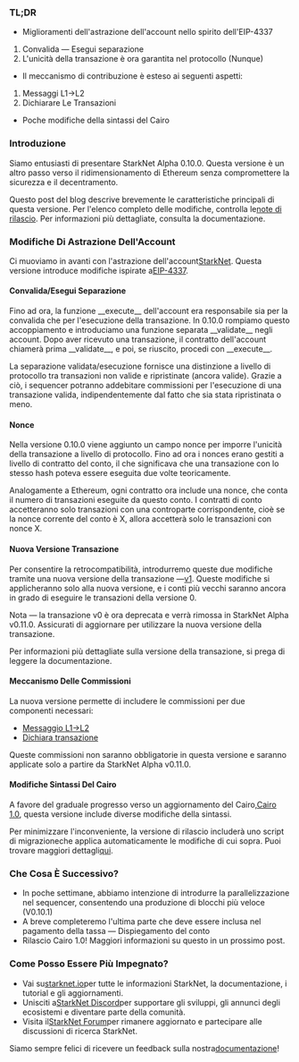 ### TL;DR

* Miglioramenti dell'astrazione dell'account nello spirito dell'EIP-4337

1. Convalida — Esegui separazione
2. L'unicità della transazione è ora garantita nel protocollo (Nunque)

* Il meccanismo di contribuzione è esteso ai seguenti aspetti:

1. Messaggi L1→L2
2. Dichiarare Le Transazioni

* Poche modifiche della sintassi del Cairo

### Introduzione

Siamo entusiasti di presentare StarkNet Alpha 0.10.0. Questa versione è un altro passo verso il ridimensionamento di Ethereum senza compromettere la sicurezza e il decentramento.

Questo post del blog descrive brevemente le caratteristiche principali di questa versione. Per l'elenco completo delle modifiche, controlla le[note di rilascio](https://github.com/starkware-libs/cairo-lang/releases). Per informazioni più dettagliate, consulta la documentazione[](https://docs.starknet.io/).

### Modifiche Di Astrazione Dell'Account

Ci muoviamo in avanti con l'astrazione dell'account[StarkNet](https://community.starknet.io/t/starknet-account-abstraction-model-part-1/781). Questa versione introduce modifiche ispirate a[EIP-4337](https://eips.ethereum.org/EIPS/eip-4337).

#### Convalida/Esegui Separazione

Fino ad ora, la funzione \_\_execute\_\_ dell'account era responsabile sia per la convalida che per l'esecuzione della transazione. In 0.10.0 rompiamo questo accoppiamento e introduciamo una funzione separata \_\_validate\_\_ negli account. Dopo aver ricevuto una transazione, il contratto dell'account chiamerà prima \_\_validate\_\_, e poi, se riuscito, procedi con \_\_execute\_\_.

La separazione validata/esecuzione fornisce una distinzione a livello di protocollo tra transazioni non valide e ripristinate (ancora valide). Grazie a ciò, i sequencer potranno addebitare commissioni per l'esecuzione di una transazione valida, indipendentemente dal fatto che sia stata ripristinata o meno.

#### Nonce

Nella versione 0.10.0 viene aggiunto un campo nonce per imporre l'unicità della transazione a livello di protocollo. Fino ad ora i nonces erano gestiti a livello di contratto del conto, il che significava che una transazione con lo stesso hash poteva essere eseguita due volte teoricamente.

Analogamente a Ethereum, ogni contratto ora include una nonce, che conta il numero di transazioni eseguite da questo conto. I contratti di conto accetteranno solo transazioni con una controparte corrispondente, cioè se la nonce corrente del conto è X, allora accetterà solo le transazioni con nonce X.

#### Nuova Versione Transazione

Per consentire la retrocompatibilità, introdurremo queste due modifiche tramite una nuova versione della transazione —[v1](https://docs.starknet.io/docs/Blocks/transactions/#invoke-transaction-version-1%5C). Queste modifiche si applicheranno solo alla nuova versione, e i conti più vecchi saranno ancora in grado di eseguire le transazioni della versione 0.

Nota — la transazione v0 è ora deprecata e verrà rimossa in StarkNet Alpha v0.11.0. Assicurati di aggiornare per utilizzare la nuova versione della transazione.

Per informazioni più dettagliate sulla versione della transazione, si prega di leggere la documentazione[](https://docs.starknet.io/docs/Blocks/transactions/#invoke-transaction-version-1%5C).

#### Meccanismo Delle Commissioni

La nuova versione permette di includere le commissioni per due componenti necessari:

* [Messaggio L1→L2](https://docs.starknet.io/docs/L1-L2%20Communication/messaging-mechanism#l1--l2-message-fees)
* [Dichiara transazione](https://docs.starknet.io/docs/Blocks/transactions#declare-transaction)

Queste commissioni non saranno obbligatorie in questa versione e saranno applicate solo a partire da StarkNet Alpha v0.11.0.

#### Modifiche Sintassi Del Cairo

A favore del graduale progresso verso un aggiornamento del Cairo,[Cairo 1.0](https://www.youtube.com/watch?v=Ny4Rv6ztINU), questa versione include diverse modifiche della sintassi.

Per minimizzare l'inconveniente, la versione di rilascio includerà uno script di migrazione[](https://www.youtube.com/watch?v=kXs59zaQrsc)che applica automaticamente le modifiche di cui sopra. Puoi trovare maggiori dettagli[qui](https://github.com/starkware-libs/cairo-lang/releases).

### Che Cosa È Successivo?

* In poche settimane, abbiamo intenzione di introdurre la parallelizzazione nel sequencer, consentendo una produzione di blocchi più veloce (V0.10.1)
* A breve completeremo l'ultima parte che deve essere inclusa nel pagamento della tassa — Dispiegamento del conto
* Rilascio Cairo 1.0! Maggiori informazioni su questo in un prossimo post.

### Come Posso Essere Più Impegnato?

* Vai su[starknet.io](https://starknet.io/)per tutte le informazioni StarkNet, la documentazione, i tutorial e gli aggiornamenti.
* Unisciti a[StarkNet Discord](http://starknet.io/discord)per supportare gli sviluppi, gli annunci degli ecosistemi e diventare parte della comunità.
* Visita il[StarkNet Forum](http://community.starknet.io/)per rimanere aggiornato e partecipare alle discussioni di ricerca StarkNet.

Siamo sempre felici di ricevere un feedback sulla nostra[documentazione](https://docs.starknet.io/)!